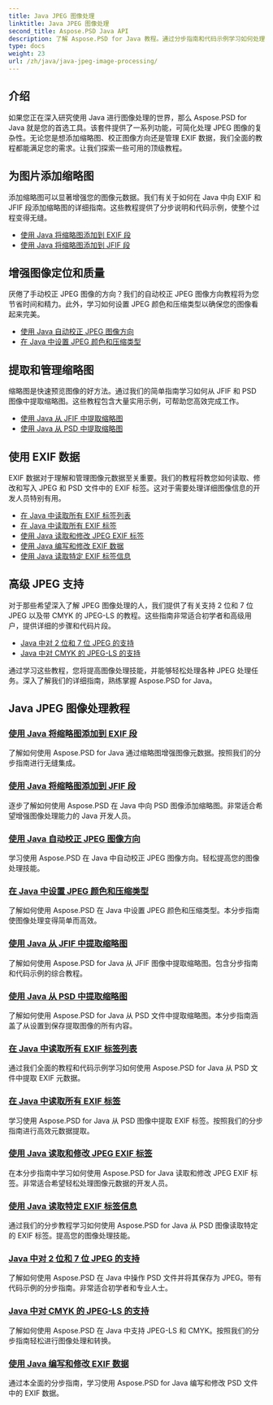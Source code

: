 ```yaml
---
title: Java JPEG 图像处理
linktitle: Java JPEG 图像处理
second_title: Aspose.PSD Java API
description: 了解 Aspose.PSD for Java 教程。通过分步指南和代码示例学习如何处理 EXIF、JFIF、JPEG 处理等。
type: docs
weight: 23
url: /zh/java/java-jpeg-image-processing/
---
```


## 介绍

如果您正在深入研究使用 Java 进行图像处理的世界，那么 Aspose.PSD for Java 就是您的首选工具。该套件提供了一系列功能，可简化处理 JPEG 图像的复杂性。无论您是想添加缩略图、校正图像方向还是管理 EXIF 数据，我们全面的教程都能满足您的需求。让我们探索一些可用的顶级教程。

## 为图片添加缩略图

添加缩略图可以显著增强您的图像元数据。我们有关于如何在 Java 中向 EXIF 和 JFIF 段添加缩略图的详细指南。这些教程提供了分步说明和代码示例，使整个过程变得无缝。

- [使用 Java 将缩略图添加到 EXIF 段](./add-thumbnail-to-exif-segment-java/)
- [使用 Java 将缩略图添加到 JFIF 段](./add-thumbnail-to-jfif-segment-java/)

## 增强图像定位和质量

厌倦了手动校正 JPEG 图像的方向？我们的自动校正 JPEG 图像方向教程将为您节省时间和精力。此外，学习如何设置 JPEG 颜色和压缩类型以确保您的图像看起来完美。

- [使用 Java 自动校正 JPEG 图像方向](./auto-correct-jpeg-image-orientation-java/)
- [在 Java 中设置 JPEG 颜色和压缩类型](./set-jpeg-color-compression-type-java/)

## 提取和管理缩略图

缩略图是快速预览图像的好方法。通过我们的简单指南学习如何从 JFIF 和 PSD 图像中提取缩略图。这些教程包含大量实用示例，可帮助您高效完成工作。

- [使用 Java 从 JFIF 中提取缩略图](./extract-thumbnail-from-jfif-java/)
- [使用 Java 从 PSD 中提取缩略图](./extract-thumbnail-from-psd-java/)

## 使用 EXIF 数据

EXIF 数据对于理解和管理图像元数据至关重要。我们的教程将教您如何读取、修改和写入 JPEG 和 PSD 文件中的 EXIF 标签。这对于需要处理详细图像信息的开发人员特别有用。

- [在 Java 中读取所有 EXIF 标签列表](./read-all-exif-tag-list-java/)
- [在 Java 中读取所有 EXIF 标签](./read-all-exif-tags-java/)
- [使用 Java 读取和修改 JPEG EXIF 标签](./read-modify-jpeg-exif-tags-java/)
- [使用 Java 编写和修改 EXIF 数据](./write-modify-exif-data-java/)
- [使用 Java 读取特定 EXIF 标签信息](./read-specific-exif-tags-info-java/)

## 高级 JPEG 支持

对于那些希望深入了解 JPEG 图像处理的人，我们提供了有关支持 2 位和 7 位 JPEG 以及带 CMYK 的 JPEG-LS 的教程。这些指南非常适合初学者和高级用户，提供详细的步骤和代码片段。

- [Java 中对 2 位和 7 位 JPEG 的支持](./support-2-7-bits-jpeg-java/)
- [Java 中对 CMYK 的 JPEG-LS 的支持](./support-jpeg-ls-cmyk-java/)

通过学习这些教程，您将提高图像处理技能，并能够轻松处理各种 JPEG 处理任务。深入了解我们的详细指南，熟练掌握 Aspose.PSD for Java。
## Java JPEG 图像处理教程
### [使用 Java 将缩略图添加到 EXIF 段](./add-thumbnail-to-exif-segment-java/)
了解如何使用 Aspose.PSD for Java 通过缩略图增强图像元数据。按照我们的分步指南进行无缝集成。
### [使用 Java 将缩略图添加到 JFIF 段](./add-thumbnail-to-jfif-segment-java/)
逐步了解如何使用 Aspose.PSD 在 Java 中向 PSD 图像添加缩略图。非常适合希望增强图像处理能力的 Java 开发人员。
### [使用 Java 自动校正 JPEG 图像方向](./auto-correct-jpeg-image-orientation-java/)
学习使用 Aspose.PSD 在 Java 中自动校正 JPEG 图像方向。轻松提高您的图像处理技能。
### [在 Java 中设置 JPEG 颜色和压缩类型](./set-jpeg-color-compression-type-java/)
了解如何使用 Aspose.PSD 在 Java 中设置 JPEG 颜色和压缩类型。本分步指南使图像处理变得简单而高效。
### [使用 Java 从 JFIF 中提取缩略图](./extract-thumbnail-from-jfif-java/)
了解如何使用 Aspose.PSD for Java 从 JFIF 图像中提取缩略图。包含分步指南和代码示例的综合教程。
### [使用 Java 从 PSD 中提取缩略图](./extract-thumbnail-from-psd-java/)
了解如何使用 Aspose.PSD for Java 从 PSD 文件中提取缩略图。本分步指南涵盖了从设置到保存提取图像的所有内容。
### [在 Java 中读取所有 EXIF 标签列表](./read-all-exif-tag-list-java/)
通过我们全面的教程和代码示例学习如何使用 Aspose.PSD for Java 从 PSD 文件中提取 EXIF 元数据。
### [在 Java 中读取所有 EXIF 标签](./read-all-exif-tags-java/)
学习使用 Aspose.PSD for Java 从 PSD 图像中提取 EXIF 标签。按照我们的分步指南进行高效元数据提取。
### [使用 Java 读取和修改 JPEG EXIF 标签](./read-modify-jpeg-exif-tags-java/)
在本分步指南中学习如何使用 Aspose.PSD for Java 读取和修改 JPEG EXIF 标签。非常适合希望轻松处理图像元数据的开发人员。
### [使用 Java 读取特定 EXIF 标签信息](./read-specific-exif-tags-info-java/)
通过我们的分步教程学习如何使用 Aspose.PSD for Java 从 PSD 图像读取特定的 EXIF 标签。提高您的图像处理技能。
### [Java 中对 2 位和 7 位 JPEG 的支持](./support-2-7-bits-jpeg-java/)
了解如何使用 Aspose.PSD 在 Java 中操作 PSD 文件并将其保存为 JPEG。带有代码示例的分步指南。非常适合初学者和专业人士。
### [Java 中对 CMYK 的 JPEG-LS 的支持](./support-jpeg-ls-cmyk-java/)
了解如何使用 Aspose.PSD 在 Java 中支持 JPEG-LS 和 CMYK。按照我们的分步指南轻松进行图像处理和转换。
### [使用 Java 编写和修改 EXIF 数据](./write-modify-exif-data-java/)
通过本全面的分步指南，学习使用 Aspose.PSD for Java 编写和修改 PSD 文件中的 EXIF 数据。